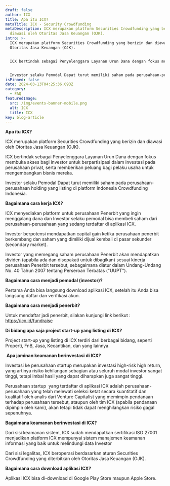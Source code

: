 ```yaml
---
draft: false
author: ICX
title: Apa itu ICX?
metaTitle: ICX - Security Crowdfunding
metaDescription: ICX merupakan platform Securities Crowdfunding yang berizin dan
  diawasi oleh Otoritas Jasa Keuangan (OJK).
intro: >-
  ICX merupakan platform Securities Crowdfunding yang berizin dan diawasi oleh
  Otoritas Jasa Keuangan (OJK).


  ICX bertindak sebagai Penyelenggara Layanan Urun Dana dengan fokus membuka akses bagi investor untuk berpartisipasi dalam investasi pada perusahaan privat, serta memberikan peluang bagi pelaku usaha untuk mengembangkan bisnis mereka.


  Investor selaku Pemodal Dapat turut memiliki saham pada perusahaan-perusahaan holding yang listing di platform Indonesia Crowdfunding Indonesia.
isPinned: false
date: 2024-03-13T04:25:36.093Z
category:
  - FAQ
featuredImage:
  src: /img/events-banner-mobile.png
  alt: ICX
  title: ICX
key: blog-article
---
```

**Apa itu ICX?**

ICX merupakan platform Securities Crowdfunding yang berizin dan diawasi oleh Otoritas Jasa Keuangan (OJK).

ICX bertindak sebagai Penyelenggara Layanan Urun Dana dengan fokus membuka akses bagi investor untuk berpartisipasi dalam investasi pada perusahaan privat, serta memberikan peluang bagi pelaku usaha untuk mengembangkan bisnis mereka.

Investor selaku Pemodal Dapat turut memiliki saham pada perusahaan-perusahaan holding yang listing di platform Indonesia Crowdfunding Indonesia.

**Bagaimana cara kerja ICX?**

ICX menyediakan platform untuk perusahaan Penerbit yang ingin menggalang dana dan Investor selaku pemodal bisa membeli saham dari perusahaan-perusahaan yang sedang terdaftar di aplikasi ICX.

Investor berpotensi mendapatkan capital gain ketika perusahaan penerbit berkembang dan saham yang dimiliki dijual kembali di pasar sekunder (secondary market). 

Investor yang memegang saham perusahaan Penerbit akan mendapatkan dividen (apabila ada dan disepakati untuk dibagikan) sesuai kinerja perusahaan Penerbit tersebut, sebagaimana diatur dalam Undang-Undang No. 40 Tahun 2007 tentang Perseroan Terbatas ("UUPT").

**Bagaimana cara menjadi pemodal (investor)?**

Pertama Anda bisa langsung download aplikasi ICX, setelah itu Anda bisa langsung daftar dan verifikasi akun. 

**Bagaimana cara menjadi penerbit?**

Untuk mendaftar jadi penerbit, silakan kunjungi link berikut : <https://icx.id/fundraise>

**Di bidang apa saja project start-up yang listing di ICX?**

Project start-up yang listing di ICX terdiri dari berbagai bidang, seperti Properti, FnB, Jasa, Kecantikan, dan yang lainnya.

 **Apa jaminan keamanan berinvestasi di ICX?**

Investasi ke perusahaan startup merupakan investasi high-risk high return, yang artinya risiko kehilangan sebagian atau seluruh modal investor sangat tinggi, tetapi imbal hasil yang dapat diharapkan juga sangat tinggi. 

Perusahaan startup  yang terdaftar di aplikasi ICX adalah perusahaan-perusahaan yang telah melewati seleksi ketat secara kuantitatif dan kualitatif oleh analis dari Venture Capitalist yang memimpin pendanaan terhadap perusahaan tersebut, ataupun oleh tim ICX (apabila pendanaan dipimpin oleh kami), akan tetapi tidak dapat menghilangkan risiko gagal sepenuhnya.

**Bagaimana keamanan berinvestasi di ICX?**

Dari sisi keamanan sistem, ICX sudah mendapatkan sertifikasi ISO 27001 menjadikan platform ICX mempunyai sistem manajemen keamanan informasi yang baik untuk melindungi data Investor

Dari sisi legalitas, ICX beroperasi berdasarkan aturan Securities Crowdfunding yang diterbitkan oleh Otoritas Jasa Keuangan (OJK).

**Bagaimana cara download aplikasi ICX?**

Aplikasi ICX bisa di-download di Google Play Store maupun Apple Store.